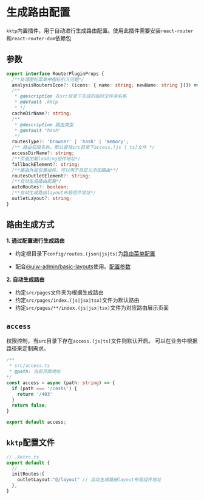 生成路由配置
====

`kktp`内置插件，用于自动进行生成路由配置。使用此插件需要安装`react-router`和`react-router-dom`依赖包

## 参数

```ts
export interface RouterPluginProps {
  /**处理图标菜单中图标引入问题*/
  analysisRoutersIcon?: (icons: { name: string; newName: string }[]) => string;
  /**
   * @description 在src目录下生成的临时文件夹名称
   * @default .kktp
   * */
  cacheDirName?: string;
  /**
   * @description 路由类型
   * @default "hash"
   */
  routesType?: 'browser' | 'hash' | 'memory';
  /** 路由权限名称，默认查找src目录下access.[js | ts]文件 */
  accessDirName?: string;
  /**页面加载loading组件地址*/
  fallbackElement?: string;
  /**路由外层包裹组件，可以用于自定义添加路由**/
  routesOutletElement?: string;
  /**自动生成路由配置*/
  autoRoutes?: boolean;
  /**自动生成路由layout布局组件地址*/
  outletLayout?: string;
}

```

## 路由生成方式

**1. 通过配置进行生成路由**

- 约定根目录下`config/routes.(json|js|ts)`为[路由菜单配置](https://reactrouter.com/en/6.8.1/route/route)


- 配合[@uiw-admin/basic-layouts](https://github.com/uiwjs/uiw-admin/tree/yb/packages/basic-layouts)使用。[配置参数](https://github.com/uiwjs/uiw-admin/tree/yb/packages/router-control)


**2. 自动生成路由**

- 约定`src/pages`文件夹为根据生成路由
- 约定`src/pages/index.(js|jsx|tsx)`文件为默认路由
- 约定`src/pages/**/index.(js|jsx|tsx)`文件为对应路由展示页面

## `access`

权限控制，当`src`目录下存在`access.[js|ts]`文件则默认开启。 可以在业务中根据路径来定制需求。

```ts
/**
 * src/access.ts
 * @path: 当前页面地址
*/
const access = async (path: string) => {
  if (path === '/ceshi') {
    return '/403'
  }
  return false;
}

export default access;
```

## `kktp`配置文件

```ts
// .kktrc.ts
export default {
  // ...
  initRoutes:{
    outletLayout:"@/layout" // 自动生成路由layout布局组件地址
  },
}
```
